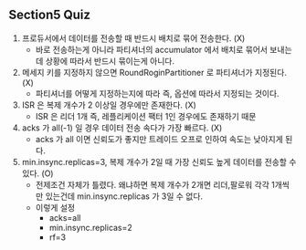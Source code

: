 ## Section5 Quiz
1. 프로듀서에서 데이터를 전송할 때 반드시 배치로 묶어 전송한다. (X)
   - 바로 전송하는게 아니라 파티셔너의 accumulator 에서 배치로 묶어서 보내는데 상황에 따라서 반드시 묶이는게 아니다.
2. 메세지 키를 지정하지 않으면 RoundRoginPartitioner 로 파티셔너가 지정된다. (X)
   - 파티셔너를 어떻게 지정하는지에 따라 즉, 옵션에 따라서 지정되는 것이다.
3. ISR 은 복제 개수가 2 이상일 경우에만 존재한다. (X)
   - ISR 은 리더 1개 즉, 레플리케이션 팩터 1인 경우에도 존재하기 때문
4. acks 가 all(-1) 일 경우 데이터 전송 속다가 가장 빠르다. (X)
   - acks 가 all 이면 신뢰도가 좋지만 트레이드 오프로 인하여 속도는 낮아지게 된다.
5. min.insync.replicas=3, 복제 개수가 2일 때 가장 신뢰도 높게 데이터를 전송할 수 있다. (O)
   - 전제조건 자체가 틀렸다. 왜냐하면 복제 개수가 2개면 리더,팔로워 각각 1개씩만 있는건데 min.insync.replicas 가 3일 수 없다.
   - 이렇게 설정
     - acks=all
     - min.insync.replicas=2
     - rf=3